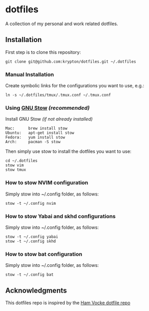 # dotfiles

A collection of my personal and work related dotfiles.

## Installation

First step is to clone this repository:

    git clone git@github.com:krypton/dotfiles.git ~/.dotfiles

### Manual Installation

Create symbolic links for the configurations you want to use, e.g.:

    ln -s ~/.dotfiles/tmux/.tmux.conf ~/.tmux.conf

### Using [GNU Stow](https://www.gnu.org/software/stow/) _(recommended)_

Install GNU Stow _(if not already installed)_

    Mac:      brew install stow
    Ubuntu:   apt-get install stow
    Fedora:   yum install stow
    Arch:     pacman -S stow

Then simply use stow to install the dotfiles you want to use:

    cd ~/.dotfiles
    stow vim
    stow tmux

### How to stow NVIM configuration

Simply stow into ~/.config folder, as follows:

    stow -t ~/.config nvim

### How to stow Yabai and skhd configurations

Simply stow into ~/.config folder, as follows:

    stow -t ~/.config yabai
    stow -t ~/.config skhd

### How to stow bat configuration

Simply stow into ~/.config folder, as follows:

    stow -t ~/.config bat

## Acknowledgments

This dotfiles repo is inspired by the [Ham Vocke dotfile repo](https://github.com/hamvocke/dotfiles)
